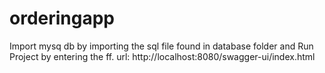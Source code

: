 # orderingapp

Import mysq db  by importing the sql file found in database folder
and
Run Project by entering the ff. url:
http://localhost:8080/swagger-ui/index.html
